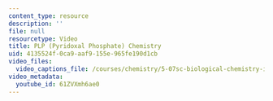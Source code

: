 ```yaml
---
content_type: resource
description: ''
file: null
resourcetype: Video
title: PLP (Pyridoxal Phosphate) Chemistry
uid: 4135524f-0ca9-aaf9-155e-965fe190d1cb
video_files:
  video_captions_file: /courses/chemistry/5-07sc-biological-chemistry-i-fall-2013/module-ii/session-12/plp-pyridoxal-phosphate-chemistry/61ZVXmh6ae0.vtt
video_metadata:
  youtube_id: 61ZVXmh6ae0
---
```

